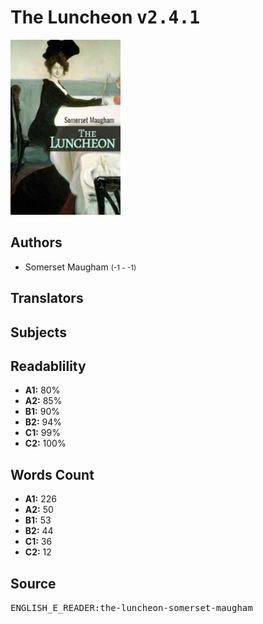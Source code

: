 # The Luncheon <kbd>v2.4.1</kbd>

![](./cover.medium.jpg "")

## Authors


 - Somerset Maugham <small>(-1 - -1)</small>

## Translators



## Subjects



## Readablility


 - **A1:** 80%
 - **A2:** 85%
 - **B1:** 90%
 - **B2:** 94%
 - **C1:** 99%
 - **C2:** 100%

## Words Count


 - **A1:** 226
 - **A2:** 50
 - **B1:** 53
 - **B2:** 44
 - **C1:** 36
 - **C2:** 12

## Source


<kbd>ENGLISH_E_READER:the-luncheon-somerset-maugham</kbd>

